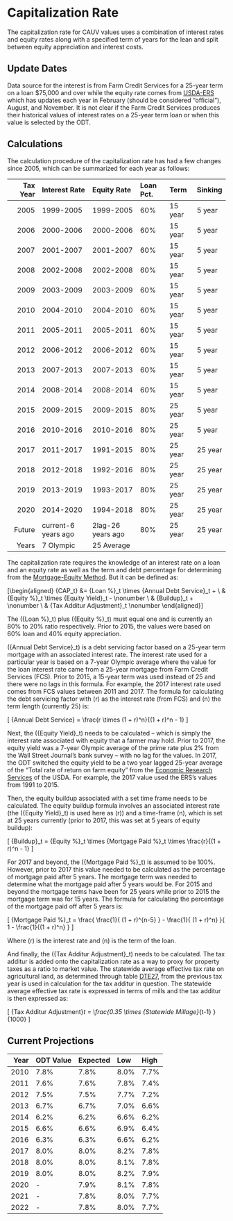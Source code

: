 
<!-- caprate.md is generated from caprate.Rmd. Please edit caprate.Rmd for corrections file -->

# Capitalization Rate

The capitalization rate for CAUV values uses a combination of interest
rates and equity rates along with a specified term of years for the lean
and split between equity appreciation and interest costs.

## Update Dates

Data source for the interest is from Farm Credit Services for a 25-year
term on a loan $75,000 and over while the equity rate comes from
[USDA-ERS](https://www.ers.usda.gov/data-products/farm-income-and-wealth-statistics/)
which has updates each year in February (should be considered
“official”), August, and November. It is not clear if the Farm
Credit Services produces their historical values of interest rates on a
25-year term loan or when this value is selected by the ODT.

## Calculations

The calculation procedure of the capitalization rate has had a few
changes since 2005, which can be summarized for each year as
follows:

| Tax Year | Interest Rate       | Equity Rate       | Loan Pct. | Term    | Sinking |
| -------: | :------------------ | :---------------- | :-------- | :------ | :------ |
|     2005 | 1999-2005           | 1999-2005         | 60%       | 15 year | 5 year  |
|     2006 | 2000-2006           | 2000-2006         | 60%       | 15 year | 5 year  |
|     2007 | 2001-2007           | 2001-2007         | 60%       | 15 year | 5 year  |
|     2008 | 2002-2008           | 2002-2008         | 60%       | 15 year | 5 year  |
|     2009 | 2003-2009           | 2003-2009         | 60%       | 15 year | 5 year  |
|     2010 | 2004-2010           | 2004-2010         | 60%       | 15 year | 5 year  |
|     2011 | 2005-2011           | 2005-2011         | 60%       | 15 year | 5 year  |
|     2012 | 2006-2012           | 2006-2012         | 60%       | 15 year | 5 year  |
|     2013 | 2007-2013           | 2007-2013         | 60%       | 15 year | 5 year  |
|     2014 | 2008-2014           | 2008-2014         | 60%       | 15 year | 5 year  |
|     2015 | 2009-2015           | 2009-2015         | 80%       | 25 year | 5 year  |
|     2016 | 2010-2016           | 2010-2016         | 80%       | 25 year | 5 year  |
|     2017 | 2011-2017           | 1991-2015         | 80%       | 25 year | 25 year |
|     2018 | 2012-2018           | 1992-2016         | 80%       | 25 year | 25 year |
|     2019 | 2013-2019           | 1993-2017         | 80%       | 25 year | 25 year |
|     2020 | 2014-2020           | 1994-2018         | 80%       | 25 year | 25 year |
|   Future | current-6 years ago | 2lag-26 years ago | 80%       | 25 year | 25 year |
|    Years | 7 Olympic           | 25 Average        |           |         |         |

The capitalization rate requires the knowledge of an interest rate on a
loan and an equity rate as well as the term and debt percentage for
determining from the [Mortgage-Equity
Method](http://www.commercialappraisalsoftware.dcfsoftware.com/mtgequity.htm).
But it can be defined as:

\[\begin{aligned}
{CAP_t} &= {Loan \%}_t \times {Annual Debt Service}_t + \\
& {Equity \%}_t \times {Equity Yield}_t - \nonumber \\
& {Buildup}_t + \nonumber \\
& {Tax Additur Adjustment}_t \nonumber
\end{aligned}\]

The \({Loan \%}_t\) plus \({Equity \%}_t\) must equal one and is
currently an 80% to 20% ratio respectively. Prior to 2015, the values
were based on 60% loan and 40% equity appreciation.

\({Annual Debt Service}_t\) is a debt servicing factor based on a
25-year term mortgage with an associated interest rate. The interest
rate used for a particular year is based on a 7-year Olympic average
where the value for the loan interest rate came from a 25-year mortgage
from Farm Credit Services (FCS). Prior to 2015, a 15-year term was used
instead of 25 and there were no lags in this formula. For example, the
2017 interest rate used comes from FCS values between 2011 and 2017. The
formula for calculating the debt servicing factor with \(r\) as the
interest rate (from FCS) and \(n\) the term length (currently 25) is:

\[ {Annual Debt Service} = \frac{r \times (1 + r)^n}{(1 + r)^n - 1} \]

Next, the \({Equity Yield}_t\) needs to be calculated – which is simply
the interest rate associated with equity that a farmer may hold. Prior
to 2017, the equity yield was a 7-year Olympic average of the prime rate
plus 2% from the Wall Street Journal’s bank survey – with no lag for the
values. In 2017, the ODT switched the equity yield to be a two year
lagged 25-year average of the “Total rate of return on farm equity” from
the [Economic Research
Services](https://data.ers.usda.gov/reports.aspx?ID=17838) of the USDA.
For example, the 2017 value used the ERS’s values from 1991 to 2015.

Then, the equity buildup associated with a set time frame needs to be
calculated. The equity buildup formula involves an associated interest
rate (the \({Equity Yield}_t\) is used here as \(r\)) and a time-frame
\(n\), which is set at 25 years currently (prior to 2017, this was set
at 5 years of equity
buildup):

\[ {Buildup}_t = {Equity \%}_t \times {Mortgage Paid \%}_t \times \frac{r}{(1 + r)^n - 1} \]

For 2017 and beyond, the \({Mortgage Paid \%}_t\) is assumed to be 100%.
However, prior to 2017 this value needed to be calculated as the
percentage of mortgage paid after 5 years. The mortgage term was needed
to determine what the mortgage paid after 5 years would be. For 2015 and
beyond the mortgage terms have been for 25 years while prior to 2015 the
mortgage term was for 15 years. The formula for calculating the
percentage of the mortgage paid off after 5 years
is:

\[ {Mortgage Paid \%}_t = \frac{ \frac{1}{ (1 + r)^{n-5} } - \frac{1}{ (1 + r)^n} }{ 1 - \frac{1}{(1 + r)^n} } \]

Where \(r\) is the interest rate and \(n\) is the term of the loan.

<!--- in addition, --->

And finally, the \({Tax Additur Adjustment}_t\) needs to be calculated.
The tax additur is added onto the capitalization rate as a way to proxy
for property taxes as a ratio to market value. The statewide average
effective tax rate on agricultural land, as determined through table
[DTE27](https://www.tax.ohio.gov/tax_analysis/tax_data_series/publications_tds_property.aspx#Allpropertytaxes),
from the previous tax year is used in calculation for the tax additur in
question. The statewide average effective tax rate is expressed in terms
of mills and the tax additur is then expressed
as:

\[ {Tax Additur Adjustment}_t = \frac{0.35 \times {Statewide Millage}_{t-1} }{1000} \]

<!--- The ODT does not release table DTE27 until around the same time that --->

## Current Projections

| Year | ODT Value | Expected | Low  | High |
| ---: | :-------- | :------- | :--- | :--- |
| 2010 | 7.8%      | 7.8%     | 8.0% | 7.7% |
| 2011 | 7.6%      | 7.6%     | 7.8% | 7.4% |
| 2012 | 7.5%      | 7.5%     | 7.7% | 7.2% |
| 2013 | 6.7%      | 6.7%     | 7.0% | 6.6% |
| 2014 | 6.2%      | 6.2%     | 6.6% | 6.2% |
| 2015 | 6.6%      | 6.6%     | 6.9% | 6.4% |
| 2016 | 6.3%      | 6.3%     | 6.6% | 6.2% |
| 2017 | 8.0%      | 8.0%     | 8.2% | 7.8% |
| 2018 | 8.0%      | 8.0%     | 8.1% | 7.8% |
| 2019 | 8.0%      | 8.0%     | 8.2% | 7.9% |
| 2020 | \-        | 7.9%     | 8.1% | 7.8% |
| 2021 | \-        | 7.8%     | 8.0% | 7.7% |
| 2022 | \-        | 7.8%     | 8.0% | 7.7% |
